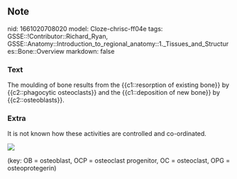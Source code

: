 ## Note
nid: 1661020708020
model: Cloze-chrisc-ff04e
tags: GSSE::!Contributor::Richard_Ryan, GSSE::Anatomy::Introduction_to_regional_anatomy::1._Tissues_and_Structures::Bone::Overview
markdown: false

### Text
<div class="toggle">
  The moulding of bone results from the {{c1::resorption of
  existing bone}} by {{c2::phagocytic osteoclasts}} and the
  {{c1::deposition of new bone}} by {{c2::osteoblasts}}.
</div>

### Extra
<p id="fc80a923-9457-4f95-87fd-49209199a79d" class="">It is not
known how these activities are controlled and co-ordinated.
<p id="fc80a923-9457-4f95-87fd-49209199a79d" class=""><img src= 
"paste-b45dfe64c64d8e6ac83cbf83cc53772c9dac9a21.png">
<p id="fc80a923-9457-4f95-87fd-49209199a79d" class="">(key: OB =
osteoblast, OCP = osteoclast progenitor, OC = osteoclast, OPG =
osteoprotegerin)
